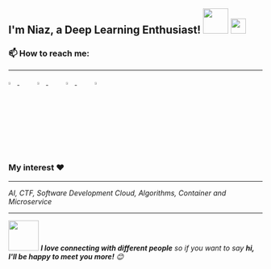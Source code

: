 <h2> I'm Niaz, a Deep Learning Enthusiast! <img src="https://media.giphy.com/media/mGcNjsfWAjY5AEZNw6/giphy.gif" width="50"> <img src="https://media.giphy.com/media/WUlplcMpOCEmTGBtBW/giphy.gif" width="30"> </h2>
<!--<p><em>You will always find me doing browsing 
</em></p> -->

<h3>📫 How to reach me:</h3>
<hr>
<a href="mailto:shohrab.niaz@gmail.com"> <img src="https://img.icons8.com/fluent/48/000000/gmail.png" width="3.5%"/> </a>&nbsp;&nbsp;&nbsp;&nbsp;&nbsp;&nbsp;&nbsp;&nbsp;
<a href="https://steamcommunity.com/id/de_X_ter/"> <img src="https://upload.wikimedia.org/wikipedia/commons/8/83/Steam_icon_logo.svg" width="3.5%"/> </a>&nbsp;&nbsp;&nbsp;&nbsp;&nbsp;&nbsp;&nbsp;&nbsp;
<a href="https://discord.gg/26trAvS"> <img src="https://github.com/sciencepal/sciencepal/blob/master/assets/discord-round.svg" width="3.5%"/> </a>&nbsp;&nbsp;&nbsp;&nbsp;&nbsp;&nbsp;&nbsp;&nbsp;
<a href="https://twitter.com/hrdipto"> <img src="https://img.icons8.com/color/48/000000/twitter.png" width="3.5%"/> </a>



<h3> My interest ❤️ </h3>
<hr>
<p><em>AI, CTF, Software Development
Cloud, Algorithms, Container and Microservice </em></p>

<hr>

<img src="https://media.giphy.com/media/LnQjpWaON8nhr21vNW/giphy.gif" width="60"> <em><b>I love connecting with different people</b> so if you want to say <b>hi, I'll be happy to meet you more!</b> 😊</em>
